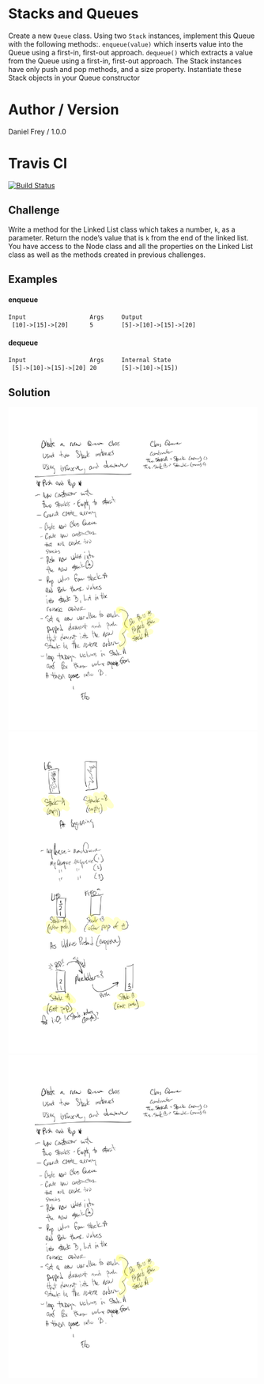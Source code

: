# Stacks and Queues

Create a new ``Queue`` class. Using two ``Stack`` instances, implement this Queue with the following methods:.
``enqueue(value)``  which inserts value into the Queue using a first-in, first-out approach.
``dequeue()`` which extracts a value from the Queue using a first-in, first-out approach.
The Stack instances have only push and pop methods, and a size property. Instantiate these Stack objects in your Queue constructor
# Author / Version

Daniel Frey / 1.0.0

# Travis CI

[![Build Status](https://travis-ci.com/fncreative/data-structures-and-algorithms.svg?branch=master)](https://travis-ci.com/fncreative/data-structures-and-algorithms)

## Challenge

Write a method for the Linked List class which takes a number, `k`, as a parameter. 
Return the node’s value that is `k` from the end of the linked list. 
You have access to the Node class and all the properties on the Linked List 
class as well as the methods created in previous challenges. ​

## Examples

#### enqueue
    Input                  Args     Output
     [10]->[15]->[20]      5        [5]->[10]->[15]->[20] 
      
#### dequeue
    Input                  Args     Internal State
     [5]->[10]->[15]->[20] 20       [5]->[10]->[15])
## Solution

![whiteboard solution1](whiteboard1.png)
![whiteboard solution2](whiteboard2.png)
![whiteboard solution3](whiteboard3.png)

